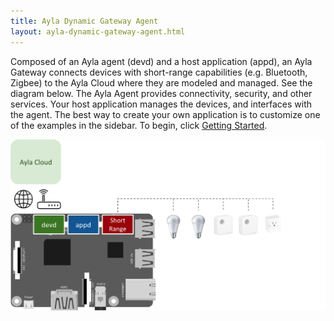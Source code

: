 ```yaml
---
title: Ayla Dynamic Gateway Agent
layout: ayla-dynamic-gateway-agent.html
---
```


Composed of an Ayla agent (devd) and a host application (appd), an Ayla Gateway connects devices with short-range capabilities (e.g. Bluetooth, Zigbee) to the Ayla Cloud where they are modeled and managed. See the diagram below. The Ayla Agent provides connectivity, security, and other services. Your host application manages the devices, and interfaces with the agent. The best way to create your own application is to customize one of the examples in the sidebar. To begin, click [Getting Started](getting-started).

<div class="row">
<div class="col-lg-7 col-md-10 col-sm-12">
<img class="img-margins img-fluid" src="ayla-linux-gw-agent.png">
</div>
</div>
